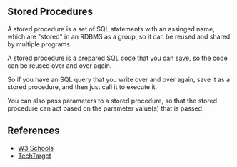 Stored Procedures
---
A stored procedure is a set of SQL statements with an assinged name, which are "stored" in an RDBMS as a group, so it can be reused and shared by multiple programs.

A stored procedure is a prepared SQL code that you can save, so the code can be reused over and over again.

So if you have an SQL query that you write over and over again, save it as a stored procedure, and then just call it to execute it.

You can also pass parameters to a stored procedure, so that the stored procedure can act based on the parameter value(s) that is passed.


References
---

- [W3 Schools](https://www.w3schools.com/sql/sql_stored_procedures.asp)
- [TechTarget](https://www.google.com/url?sa=t&rct=j&q=&esrc=s&source=web&cd=&cad=rja&uact=8&ved=2ahUKEwizwvap8a3xAhXCDaYKHSHtCZwQFjAHegQIAxAD&url=https%3A%2F%2Fsearchoracle.techtarget.com%2Fdefinition%2Fstored-procedure&usg=AOvVaw0kfK9v2q76BERBKY2rwmEI)
